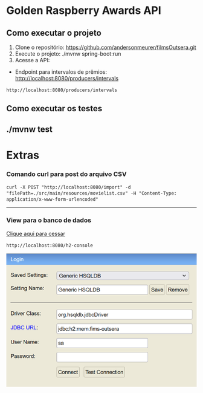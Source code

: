 # Golden Raspberry Awards API
## Como executar o projeto
1. Clone o repositório:
https://github.com/andersonmeurer/filmsOutsera.git
2. Execute o projeto:
./mvnw spring-boot:run
3. Acesse a API:
- Endpoint para intervalos de prêmios:
[http://localhost:8080/producers/intervals](http://localhost:8080/producers/intervals)
```
http://localhost:8080/producers/intervals
```

## Como executar os testes
 ./mvnw test
----
# Extras
### Comando curl para post do arquivo CSV
```
curl -X POST "http://localhost:8080/import" -d "filePath=./src/main/resources/movielist.csv" -H "Content-Type: application/x-www-form-urlencoded"
```
----
### View para o banco de dados 
[Clique aqui para cessar](http://localhost:8080/h2-console)
````
http://localhost:8080/h2-console
````
![Login H2](src/main/resources/loginH2.png)